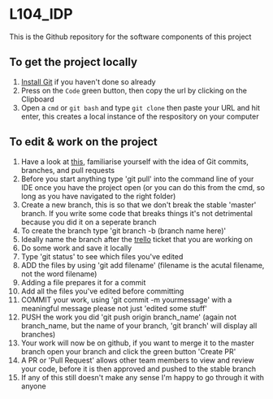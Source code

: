 # L104_IDP
This is the Github repository for the software components of this project

## To get the project locally
1. [Install Git](https://rogerdudler.github.io/git-guide/) if you haven't done so already
1. Press on the `Code` green button, then copy the url by clicking on the Clipboard
1. Open a `cmd` or `git bash` and type `git clone` then paste your URL and hit enter, this creates a local instance
   of the respository on your computer
   
## To edit & work on the project
1. Have a look at [this](https://rogerdudler.github.io/git-guide/), familiarise yourself with the idea of Git commits, branches, and pull requests
1. Before you start anything type 'git pull' into the command line of your IDE once you have the project open (or you can do this from the cmd,
   so long as you have navigated to the right folder)
1. Create a new branch, this is so that we don't break the stable 'master' branch. If you write some code that breaks things it's not detrimental because
   you did it on a seperate branch
2. To create the branch type 'git branch -b (branch name here)'
2. Ideally name the branch after the [trello](https://trello.com/b/TlyVqQNG/idp-l104) ticket that you are working on
1. Do some work and save it locally
1. Type 'git status' to see which files you've edited
1. ADD the files by using 'git add filename' (filename is the acutal filename, not the word filename)
2. Adding a file prepares it for a commit
2. Add all the files you've edited before committing
1. COMMIT your work, using 'git commit -m yourmessage' with a meaningful message please not just 'edited some stuff'
1. PUSH the work you did 'git push origin branch_name' (again not branch_name, but the name of your branch, 'git branch' will display all branches)
1. Your work will now be on github, if you want to merge it to the master branch open your branch and click the green button 'Create PR'
2. A PR or 'Pull Request' allows other team members to view and review your code, before it is then approved and pushed to the stable branch
1. If any of this still doesn't make any sense I'm happy to go through it with anyone

